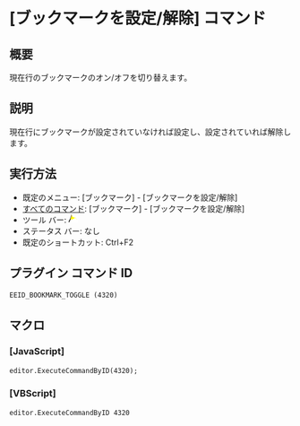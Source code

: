 # \[ブックマークを設定/解除\] コマンド

## 概要

現在行のブックマークのオン/オフを切り替えます。

## 説明

現在行にブックマークが設定されていなければ設定し、設定されていれば解除します。

## 実行方法

- 既定のメニュー: \[ブックマーク\] \- \[ブックマークを設定/解除\]
- [すべてのコマンド](../../glossary/allcommands): \[ブックマーク\] \- \[ブックマークを設定/解除\]
- ツール バー: ![](../../images/bookmarktoggle.gif)
- ステータス バー: なし
- 既定のショートカット: Ctrl+F2

## プラグイン コマンド ID

```
EEID_BOOKMARK_TOGGLE (4320)
```

## マクロ

### \[JavaScript\]

```
editor.ExecuteCommandByID(4320);
```

### \[VBScript\]

```
editor.ExecuteCommandByID 4320
```
